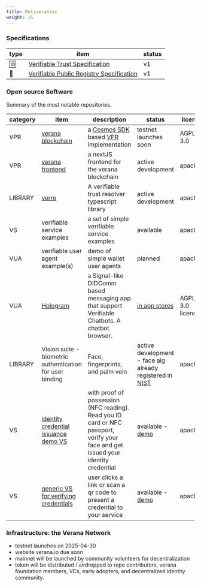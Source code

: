 ```yaml
---
title: Deliverables
weight: 15
---
```

### Specifications

| type | item | status |
|------|--------|------|
| 🆔 | [Verifiable Trust Specification](https://verana-labs.github.io/verifiable-trust-spec/) | v1 |
| 🔗 | [Verifiable Public Registry Specification](https://verana-labs.github.io/verifiable-trust-vpr-spec/) | v1 |

### Open source Software

Summary of the most notable repositories.

| category    | item      | description   | status| license |
|-------------|-----------|---------------|-------|---------|
| VPR | [verana blockchain](https://github.com/verana-labs/verana-blockchain) | a [Cosmos SDK](https://docs.cosmos.network/) based [VPR](https://verana-labs.github.io/verifiable-trust-vpr-spec/)  implementation | testnet launches soon | AGPL-3.0 |
| VPR | [verana frontend](https://github.com/verana-labs/verana-frontend) | a nextJS frontend for the verana blockchain | active development | apache2 |
| LIBRARY | [verre](https://github.com/verana-labs/verre) | A verifiable trust resolver typescript library | active development | apache2 |
| VS | verifiable service examples | a set of simple verifiable service examples| available | apache2 |
| VUA | verifiable user agent example(s) | demo of simple wallet user agents| planned | apache2 |
| VUA | [Hologram](https://github.com/2060-io/hologram-app) | a Signal-like DIDComm based messaging app that support Verifiable Chatbots. A chatbot browser. | [in app stores](https://hologram.zone/) | AGPL-3.0 license |
| LIBRARY | Vision suite - biometric authentication for user binding |  Face, fingerprints, and palm vein | active development - face alg already registered in [NIST](https://www.nist.gov/programs-projects/face-technology-evaluations-frtefate)| apache2 |
| VS | [identity credential issuance demo VS](https://github.com/2060-io/unic.id-issuer-dts) | with proof of possession (NFC reading). Read you ID card or NFC passport, verify your face and get issued your identity credential| available - [demo](https://unic-id-issuer.demos.dev.2060.io/invitation) | apache2 |
| VS | [generic VS for verifying credentials](https://github.com/2060-io/generic-verifier) | user clicks a link or scan a qr code to present a credential to your service | available - [demo](https://unic-id-verifier.demos.dev.2060.io/en) | apache2 |

### Infrastructure: the Verana Network

- testnet launches on 2025-04-30
- website verana.io due soon
- mainnet will be launched by community volunteers for decentralization
- token will be distributed / airdropped to repo contributors, verana foundation members, VCs, early adopters, and decentralized identity community.
